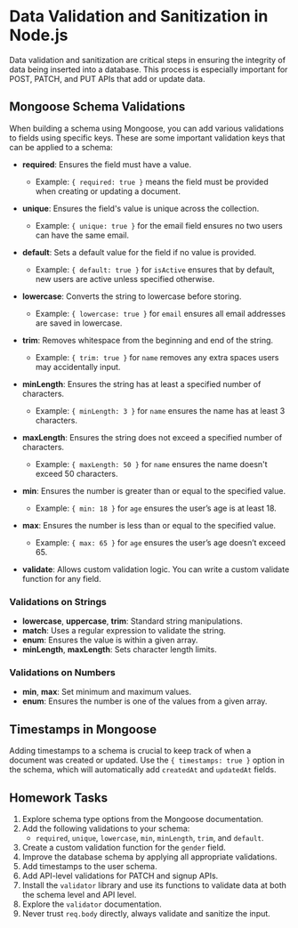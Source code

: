 # Data Validation and Sanitization in Node.js

Data validation and sanitization are critical steps in ensuring the integrity of data being inserted into a database. This process is especially important for POST, PATCH, and PUT APIs that add or update data.

## Mongoose Schema Validations

When building a schema using Mongoose, you can add various validations to fields using specific keys. These are some important validation keys that can be applied to a schema:

- **required**: Ensures the field must have a value.

  - Example: `{ required: true }` means the field must be provided when creating or updating a document.

- **unique**: Ensures the field's value is unique across the collection.

  - Example: `{ unique: true }` for the email field ensures no two users can have the same email.

- **default**: Sets a default value for the field if no value is provided.

  - Example: `{ default: true }` for `isActive` ensures that by default, new users are active unless specified otherwise.

- **lowercase**: Converts the string to lowercase before storing.

  - Example: `{ lowercase: true }` for `email` ensures all email addresses are saved in lowercase.

- **trim**: Removes whitespace from the beginning and end of the string.

  - Example: `{ trim: true }` for `name` removes any extra spaces users may accidentally input.

- **minLength**: Ensures the string has at least a specified number of characters.

  - Example: `{ minLength: 3 }` for `name` ensures the name has at least 3 characters.

- **maxLength**: Ensures the string does not exceed a specified number of characters.

  - Example: `{ maxLength: 50 }` for `name` ensures the name doesn't exceed 50 characters.

- **min**: Ensures the number is greater than or equal to the specified value.

  - Example: `{ min: 18 }` for `age` ensures the user’s age is at least 18.

- **max**: Ensures the number is less than or equal to the specified value.

  - Example: `{ max: 65 }` for `age` ensures the user’s age doesn’t exceed 65.

- **validate**: Allows custom validation logic. You can write a custom validate function for any field.

### Validations on Strings

- **lowercase**, **uppercase**, **trim**: Standard string manipulations.
- **match**: Uses a regular expression to validate the string.
- **enum**: Ensures the value is within a given array.
- **minLength**, **maxLength**: Sets character length limits.

### Validations on Numbers

- **min**, **max**: Set minimum and maximum values.
- **enum**: Ensures the number is one of the values from a given array.

## Timestamps in Mongoose

Adding timestamps to a schema is crucial to keep track of when a document was created or updated. Use the `{ timestamps: true }` option in the schema, which will automatically add `createdAt` and `updatedAt` fields.

## Homework Tasks

1. Explore schema type options from the Mongoose documentation.
2. Add the following validations to your schema:
   - `required`, `unique`, `lowercase`, `min`, `minLength`, `trim`, and `default`.
3. Create a custom validation function for the `gender` field.
4. Improve the database schema by applying all appropriate validations.
5. Add timestamps to the user schema.
6. Add API-level validations for PATCH and signup APIs.
7. Install the `validator` library and use its functions to validate data at both the schema level and API level.
8. Explore the `validator` documentation.
9. Never trust `req.body` directly, always validate and sanitize the input.
